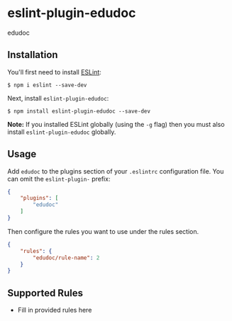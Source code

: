# eslint-plugin-edudoc

edudoc

## Installation

You'll first need to install [ESLint](http://eslint.org):

```
$ npm i eslint --save-dev
```

Next, install `eslint-plugin-edudoc`:

```
$ npm install eslint-plugin-edudoc --save-dev
```

**Note:** If you installed ESLint globally (using the `-g` flag) then you must also install `eslint-plugin-edudoc` globally.

## Usage

Add `edudoc` to the plugins section of your `.eslintrc` configuration file. You can omit the `eslint-plugin-` prefix:

```json
{
    "plugins": [
        "edudoc"
    ]
}
```


Then configure the rules you want to use under the rules section.

```json
{
    "rules": {
        "edudoc/rule-name": 2
    }
}
```

## Supported Rules

* Fill in provided rules here





